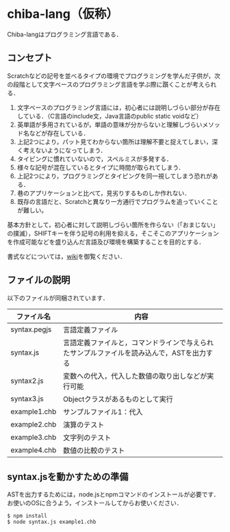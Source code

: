 # chiba-lang（仮称）

Chiba-langはプログラミング言語である．

## コンセプト

Scratchなどの記号を並べるタイプの環境でプログラミングを学んだ子供が，次の段階として文字ベースのプログラミング言語を学ぶ際に躓くことが考えられる．

1. 文字ベースのプログラミング言語には，初心者には説明しづらい部分が存在している．（C言語のinclude文，Java言語のpublic static voidなど）
1. 英単語が多用されているが，単語の意味が分からないと理解しづらいメソッド名などが存在している．
1. 上記2つにより，パット見てわからない箇所は理解不要と捉えてしまい，深く考えないようになってしまう．
1. タイピングに慣れていないので，スペルミスが多発する．
1. 様々な記号が混在しているとタイプに時間が取られてしまう．
1. 上記2つにより，プログラミングとタイピングを同一視してしまう恐れがある．
1. 巷のアプリケーションと比べて，見劣りするものしか作れない．
1. 既存の言語だと、Scratchと異なり一方通行でプログラムを追っていくことが難しい。

基本方針として，初心者に対して説明しづらい箇所を作らない（「おまじない」の撲滅），SHIFTキーを伴う記号の利用を抑える，そこそこのアプリケーションを作成可能などを盛り込んだ言語及び環境を構築することを目的とする．

書式などについては，[wiki](https://github.com/sudalab/chiba-lang/wiki)を御覧ください．

## ファイルの説明

以下のファイルが同梱されています．

ファイル名 | 内容
-|-
syntax.pegjs | 言語定義ファイル
syntax.js | 言語定義ファイルと，コマンドラインで与えられたサンプルファイルを読み込んで，ASTを出力する
syntax2.js | 変数への代入，代入した数値の取り出しなどが実行可能
syntax3.js | Objectクラスがあるものとして実行
example1.chb | サンプルファイル1：代入
example2.chb | 演算のテスト
example3.chb | 文字列のテスト
example4.chb | 数値の比較のテスト

## syntax.jsを動かすための準備

ASTを出力するためには，node.jsとnpmコマンドのインストールが必要です．
お使いのOSに合うよう，インストールしてからお使いください．

```
$ npm install
$ node syntax.js example1.chb
```
